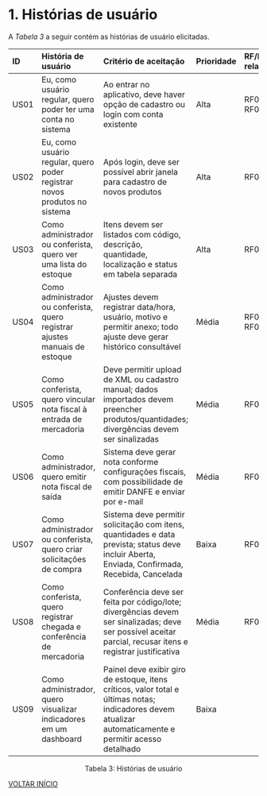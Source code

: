 # 1. Histórias de usuário

<p align="justify">A <i>Tabela 3</i> a seguir contém as histórias de usuário elicitadas.</p>

| ID   | História de usuário                                                                 | Critério de aceitação                                                                                                                                     | Prioridade | RF/RNF relacionado | Story points |
|:---- |:----------------------------------------------------------------------------------- |:--------------------------------------------------------------------------------------------------------------------------------------------------------- |:---------- |:------------------ |:------------ |
| US01 | Eu, como usuário regular, quero poder ter uma conta no sistema                      | Ao entrar no aplicativo, deve haver opção de cadastro ou login com conta existente                                                                        | Alta       | RF05 / RF06        | 1           |
| US02 | Eu, como usuário regular, quero poder registrar novos produtos no sistema | Após login, deve ser possível abrir janela para cadastro de novos produtos                                                                                | Alta       | RF01               | 3           |
| US03 | Como administrador ou conferista, quero ver uma lista do estoque                    | Itens devem ser listados com código, descrição, quantidade, localização e status em tabela separada                                                       | Alta       | RF02               | 6           |
| US04 | Como administrador ou conferista, quero registrar ajustes manuais de estoque        | Ajustes devem registrar data/hora, usuário, motivo e permitir anexo; todo ajuste deve gerar histórico consultável                                         | Média      | RF01 / RF03               | 4            |
| US05 | Como conferista, quero vincular nota fiscal à entrada de mercadoria                 | Deve permitir upload de XML ou cadastro manual; dados importados devem preencher produtos/quantidades; divergências devem ser sinalizadas                 | Média      | RF09               | 10            |
| US06 | Como administrador, quero emitir nota fiscal de saída                               | Sistema deve gerar nota conforme configurações fiscais, com possibilidade de emitir DANFE e enviar por e-mail                                            | Média      | RF08               | 10            |
| US07 | Como administrador ou conferista, quero criar solicitações de compra                | Sistema deve permitir solicitação com itens, quantidades e data prevista; status deve incluir Aberta, Enviada, Confirmada, Recebida, Cancelada            | Baixa      | RF07               | 7            |
| US08 | Como conferista, quero registrar chegada e conferência de mercadoria                | Conferência deve ser feita por código/lote; divergências devem ser sinalizadas; deve ser possível aceitar parcial, recusar itens e registrar justificativa | Média      | RF09               | 5            |
| US09 | Como administrador, quero visualizar indicadores em um dashboard                    | Painel deve exibir giro de estoque, itens críticos, valor total e últimas notas; indicadores devem atualizar automaticamente e permitir acesso detalhado   | Baixa      |     | 10            |




<div style="text-align: center">
<p>Tabela 3: Histórias de usuário</p>
</div>

<a href="../README.md">VOLTAR INÍCIO</a>
